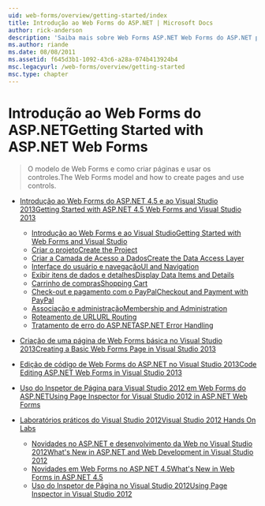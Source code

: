 ```yaml
---
uid: web-forms/overview/getting-started/index
title: Introdução ao Web Forms do ASP.NET | Microsoft Docs
author: rick-anderson
description: 'Saiba mais sobre Web Forms ASP.NET Web Forms do ASP.NET permite que você compilar sites dinâmicos usando um modelo familiar de arrastar e soltar, controlada por evento. Uma superfície de design e hund...'
ms.author: riande
ms.date: 08/08/2011
ms.assetid: f645d3b1-1092-43c6-a28a-074b413924b4
msc.legacyurl: /web-forms/overview/getting-started
msc.type: chapter
---
```

<a name="getting-started-with-aspnet-web-forms"></a><span data-ttu-id="62c73-104">Introdução ao Web Forms do ASP.NET</span><span class="sxs-lookup"><span data-stu-id="62c73-104">Getting Started with ASP.NET Web Forms</span></span>
====================
> <span data-ttu-id="62c73-105">O modelo de Web Forms e como criar páginas e usar os controles.</span><span class="sxs-lookup"><span data-stu-id="62c73-105">The Web Forms model and how to create pages and use controls.</span></span>


- [<span data-ttu-id="62c73-106">Introdução ao Web Forms do ASP.NET 4.5 e ao Visual Studio 2013</span><span class="sxs-lookup"><span data-stu-id="62c73-106">Getting Started with ASP.NET 4.5 Web Forms and Visual Studio 2013</span></span>](getting-started-with-aspnet-45-web-forms/index.md)

    - [<span data-ttu-id="62c73-107">Introdução ao Web Forms e ao Visual Studio</span><span class="sxs-lookup"><span data-stu-id="62c73-107">Getting Started with Web Forms and Visual Studio</span></span>](getting-started-with-aspnet-45-web-forms/introduction-and-overview.md)
    - [<span data-ttu-id="62c73-108">Criar o projeto</span><span class="sxs-lookup"><span data-stu-id="62c73-108">Create the Project</span></span>](getting-started-with-aspnet-45-web-forms/create-the-project.md)
    - [<span data-ttu-id="62c73-109">Criar a Camada de Acesso a Dados</span><span class="sxs-lookup"><span data-stu-id="62c73-109">Create the Data Access Layer</span></span>](getting-started-with-aspnet-45-web-forms/create_the_data_access_layer.md)
    - [<span data-ttu-id="62c73-110">Interface do usuário e navegação</span><span class="sxs-lookup"><span data-stu-id="62c73-110">UI and Navigation</span></span>](getting-started-with-aspnet-45-web-forms/ui_and_navigation.md)
    - [<span data-ttu-id="62c73-111">Exibir itens de dados e detalhes</span><span class="sxs-lookup"><span data-stu-id="62c73-111">Display Data Items and Details</span></span>](getting-started-with-aspnet-45-web-forms/display_data_items_and_details.md)
    - [<span data-ttu-id="62c73-112">Carrinho de compras</span><span class="sxs-lookup"><span data-stu-id="62c73-112">Shopping Cart</span></span>](getting-started-with-aspnet-45-web-forms/shopping-cart.md)
    - [<span data-ttu-id="62c73-113">Check-out e pagamento com o PayPal</span><span class="sxs-lookup"><span data-stu-id="62c73-113">Checkout and Payment with PayPal</span></span>](getting-started-with-aspnet-45-web-forms/checkout-and-payment-with-paypal.md)
    - [<span data-ttu-id="62c73-114">Associação e administração</span><span class="sxs-lookup"><span data-stu-id="62c73-114">Membership and Administration</span></span>](getting-started-with-aspnet-45-web-forms/membership-and-administration.md)
    - [<span data-ttu-id="62c73-115">Roteamento de URL</span><span class="sxs-lookup"><span data-stu-id="62c73-115">URL Routing</span></span>](getting-started-with-aspnet-45-web-forms/url-routing.md)
    - [<span data-ttu-id="62c73-116">Tratamento de erro do ASP.NET</span><span class="sxs-lookup"><span data-stu-id="62c73-116">ASP.NET Error Handling</span></span>](getting-started-with-aspnet-45-web-forms/aspnet-error-handling.md)
- [<span data-ttu-id="62c73-117">Criação de uma página de Web Forms básica no Visual Studio 2013</span><span class="sxs-lookup"><span data-stu-id="62c73-117">Creating a Basic Web Forms Page in Visual Studio 2013</span></span>](creating-a-basic-web-forms-page.md)
- [<span data-ttu-id="62c73-118">Edição de código de Web Forms do ASP.NET no Visual Studio 2013</span><span class="sxs-lookup"><span data-stu-id="62c73-118">Code Editing ASP.NET Web Forms in Visual Studio 2013</span></span>](code-editing-in-web-forms-pages.md)
- [<span data-ttu-id="62c73-119">Uso do Inspetor de Página para Visual Studio 2012 em Web Forms do ASP.NET</span><span class="sxs-lookup"><span data-stu-id="62c73-119">Using Page Inspector for Visual Studio 2012 in ASP.NET Web Forms</span></span>](using-page-inspector-in-a-visual-studio-11-beta-web-forms-project.md)
- [<span data-ttu-id="62c73-120">Laboratórios práticos do Visual Studio 2012</span><span class="sxs-lookup"><span data-stu-id="62c73-120">Visual Studio 2012 Hands On Labs</span></span>](hands-on-labs/index.md)

    - [<span data-ttu-id="62c73-121">Novidades no ASP.NET e desenvolvimento da Web no Visual Studio 2012</span><span class="sxs-lookup"><span data-stu-id="62c73-121">What's New in ASP.NET and Web Development in Visual Studio 2012</span></span>](hands-on-labs/whats-new-in-aspnet-and-web-development-in-visual-studio-2012.md)
    - [<span data-ttu-id="62c73-122">Novidades em Web Forms no ASP.NET 4.5</span><span class="sxs-lookup"><span data-stu-id="62c73-122">What's New in Web Forms in ASP.NET 4.5</span></span>](hands-on-labs/whats-new-in-web-forms-in-aspnet-45.md)
    - [<span data-ttu-id="62c73-123">Uso do Inspetor de Página no Visual Studio 2012</span><span class="sxs-lookup"><span data-stu-id="62c73-123">Using Page Inspector in Visual Studio 2012</span></span>](hands-on-labs/using-page-inspector-in-visual-studio-2012.md)
